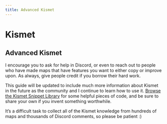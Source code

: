 ```yaml
---
title: Advanced Kismet
---
```

# Kismet

## Advanced Kismet
I encourage you to ask for help in Discord, or even to reach out to people who have made maps that have features you want to either copy or improve upon. As always, give people credit if you borrow their hard work.

This guide will be updated to include much more information about Kismet in the future as the community and I continue to learn how to use it. [Browse the Kismet Snippet Library](https://github.com/RocketLeagueMapmaking/Kismet) for some helpful pieces of code, and be sure to share your own if you invent something worthwhile.

It’s a difficult task to collect all of the Kismet knowledge from hundreds of maps and thousands of Discord comments, so please be patient :)


